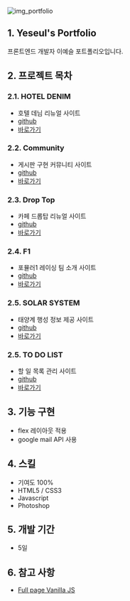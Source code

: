![img_portfolio](/img.png)

## 1. Yeseul's Portfolio
프론트엔드 개발자 이예슬 포트폴리오입니다.

## 2. 프로젝트 목차
### 2.1. HOTEL DENIM 
  * 호텔 데님 리뉴얼 사이트
  * [github](https://github.com/pic22ti/pic22ti.github.io/tree/master/portfolio/denim)
  * [바로가기](https://pic22ti.github.io/portfolio/denim/index.html)
  
### 2.2. Community
  * 게시판 구현 커뮤니티 사이트
  * [github](https://github.com/pic22ti/pic22ti.github.io/tree/master/portfolio/php)
  * [바로가기](http://pic22ti.dothome.co.kr/mysite/php/index.php)
  
### 2.3. Drop Top
  * 카페 드롭탑 리뉴얼 사이트
  * [github](https://github.com/pic22ti/pic22ti.github.io/tree/master/portfolio/droptop)
  * [바로가기](https://pic22ti.github.io/portfolio/droptop/index.html)

### 2.4. F1
  * 포뮬러1 레이싱 팀 소개 사이트
  * [github](https://github.com/pic22ti/pic22ti.github.io/tree/master/portfolio/fomula1)
  * [바로가기](https://pic22ti.github.io/portfolio/fomula1/index.html)

### 2.5. SOLAR SYSTEM
  * 태양계 행성 정보 제공 사이트
  * [github](https://github.com/pic22ti/pic22ti.github.io/tree/master/portfolio/solar_system)
  * [바로가기](https://pic22ti.github.io/portfolio/solar_system/index.html)

### 2.5. TO DO LIST
  * 할 일 목록 관리 사이트
  * [github](https://github.com/pic22ti/todolist)
  * [바로가기](https://pic22ti.github.io/todolist/)

## 3. 기능 구현
* flex 레이아웃 적용
* google mail API 사용

## 4. 스킬
* 기여도 100%
* HTML5 / CSS3
* Javascript
* Photoshop

## 5. 개발 기간
* 5일

## 6. 참고 사항
* [Full page Vanilla JS](https://codepen.io/nearee/pen/zYYENMa)